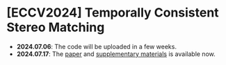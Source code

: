# [ECCV2024] Temporally Consistent Stereo Matching

- **2024.07.06**: The code will be uploaded in a few weeks.
- **2024.07.17**: The [paper](https://arxiv.org/pdf/2407.11950) and [supplementary materials](./pdf/Temporally_Consistent_Stereo_Matching_supp.pdf) is available now. 
